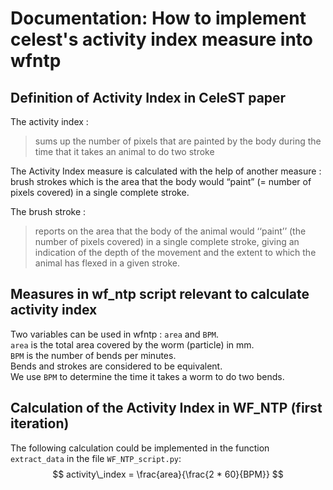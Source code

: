 # Documentation: How to implement celest's activity index measure into wfntp

## Definition of Activity Index in CeleST paper
The activity index :
> sums up the number of pixels that are painted by the body during the time that it takes an animal to do two stroke

The Activity Index measure is calculated with the help of another measure : brush strokes which is the area that the body would “paint” (= number of pixels covered) in a single complete stroke.

The brush stroke :
> reports on the area that the body of the animal would ‘‘paint’’ (the number of pixels covered) in a single complete stroke, giving an indication of the depth of the movement and the extent to which the animal has flexed in a given stroke.

## Measures in wf_ntp script relevant to calculate activity index
Two variables can be used in wfntp : `area` and `BPM`.\
`area` is the total area covered by the worm (particle) in mm.\
`BPM` is the number of bends per minutes.\
Bends and strokes are considered to be equivalent.\
We use `BPM` to determine the time it takes a worm to do two bends.

## Calculation of the Activity Index in WF_NTP (first iteration)

The following calculation could be implemented in the function `extract_data` in the file `WF_NTP_script.py`:
$$
activity\_index = \frac{area}{\frac{2 * 60}{BPM}}
$$
